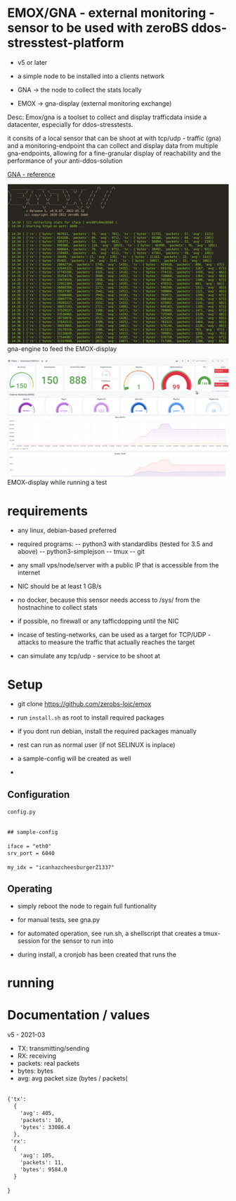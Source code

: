 # EMOX/GNA - external monitoring - sensor to be used with zeroBS ddos-stresstest-platform

- v5 or later

- a simple node to be installed into a clients network 
- GNA -> the node to collect the stats locally
- EMOX -> gna-display (external monitoring exchange)

Desc: Emox/gna is a toolset to collect and display trafficdata
inside a datacenter, especially for ddos-stresstests.

it consits of a local sensor that can be shoot at with tcp/udp - traffic
(gna) and a monitoring-endpoint tha can collect and display
data from multiple gna-endpoints, allowing for a fine-granular display
of reachability and the performance of your anti-ddos-solution



[GNA - reference](https://en.wikipedia.org/wiki/Gn%C3%A1_and_H%C3%B3fvarpnir)



![gna](imgs/gna.png)
gna-engine to feed the EMOX-display

![emox](imgs/emox-display.png)
EMOX-display while running a test


# requirements

- any linux, debian-based preferred
- required programs:
  -- python3 with standardlibs (tested for 3.5 and above)
  -- python3-simplejson 
  -- tmux
  -- git
  
- any small vps/node/server with a public IP that is accessible from the internet
- NIC should be at least 1 GB/s
- no docker, because this sensor needs access to /sys/ from the hostnachine to collect stats
- if possible, no firewall or any tafficdopping until the NIC
- incase of testing-networks, can be used as a target for TCP/UDP - attacks
  to measure the traffic that actually reaches the target
- can simulate any tcp/udp - service to be shoot at


# Setup

- git clone https://github.com/zerobs-loic/emox
- run `install.sh` as root to install required packages
- if you dont run debian, install the required packages manually
- rest can run as normal user (if not SELINUX is inplace)
- a sample-config will be created as well

- 

## Configuration

`config.py`

~~~~

## sample-config

iface = "eth0"
srv_port = 6040

my_idx = "icanhazcheesburgerZ1337"

~~~~

## Operating

- simply reboot the node to regain full funtionality

- for manual tests, see gna.py

- for automated operation, see run.sh, a shellscript 
  that creates a tmux-session for the sensor to run into 

- during install, a cronjob has been created that runs the


# running




# Documentation / values


v5 - 2021-03

- TX: transmitting/sending
- RX: receiving
- packets: real packets
- bytes: bytes
- avg: avg packet size (bytes / packets(


~~~~

{'tx': 
  {
    'avg': 405, 
    'packets': 10, 
    'bytes': 33086.4
  }, 
 'rx': 
  {
    'avg': 105, 
    'packets': 11, 
    'bytes': 9584.0
  }

}

~~~~



